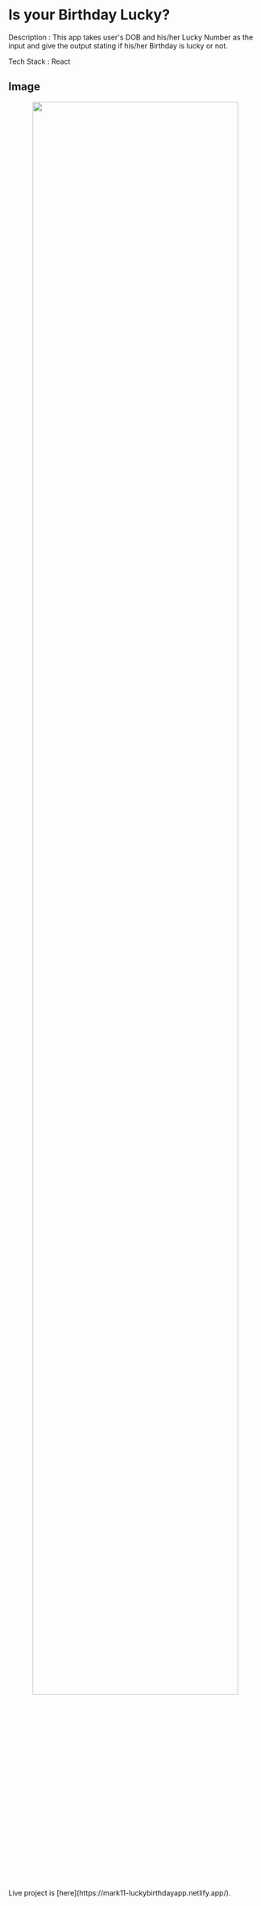 # Is your Birthday Lucky?
Description : This app takes user's DOB and his/her Lucky Number as the input and give the output stating if his/her Birthday is lucky or not. 

Tech Stack : React

## Image
<div align="center">
<img src="https://user-images.githubusercontent.com/71442068/180493380-4fcfe193-066a-4337-82f9-a0dcefb9351b.png" width="90%"/>
</div>
<br/>
<br/>
Live project is [here](https://mark11-luckybirthdayapp.netlify.app/).
